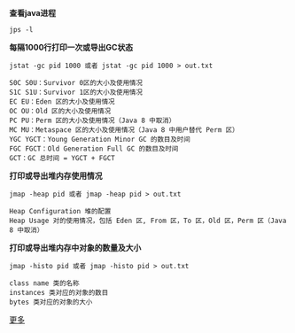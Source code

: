 __查看java进程__

`jps -l`

__每隔1000行打印一次或导出GC状态__

```
jstat -gc pid 1000 或者 jstat -gc pid 1000 > out.txt

S0C S0U：Survivor 0区的大小及使用情况
S1C S1U：Survivor 1区的大小及使用情况
EC EU：Eden 区的大小及使用情况
OC OU：Old 区的大小及使用情况
PC PU：Perm 区的大小及使用情况（Java 8 中取消）
MC MU：Metaspace 区的大小及使用情况（Java 8 中用户替代 Perm 区）
YGC YGCT：Young Generation Minor GC 的数目及时间
FGC FGCT：Old Generation Full GC 的数目及时间
GCT：GC 总时间 = YGCT + FGCT
```

__打印或导出堆内存使用情况__

```
jmap -heap pid 或者 jmap -heap pid > out.txt

Heap Configuration 堆的配置
Heap Usage 对的使用情况，包括 Eden 区, From 区，To 区，Old 区，Perm 区（Java 8 中取消）
```

__打印或导出堆内存中对象的数量及大小__

```
jmap -histo pid 或者 jmap -histo pid > out.txt

class name 类的名称
instances 类对应的对象的数目
bytes 类对应的对象的大小
```

[更多](<https://www.cnblogs.com/lizhonghua34/p/7307139.html>)

